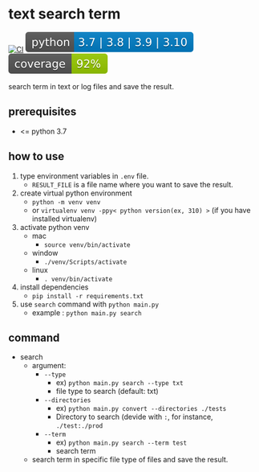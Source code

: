 # text search term
[![CI](https://github.com/sammiee5311/text-search-term/actions/workflows/CI.yaml/badge.svg)](https://github.com/sammiee5311/text-search-term/actions/workflows/CI.yaml) [![python](./imgs/python-version.svg)]() [![](./imgs/coverage.svg?dummy=8484744)]()

search term in text or log files and save the result.

## prerequisites
- <= python 3.7

## how to use
1. type environment variables in `.env` file.
    - `RESULT_FILE` is a file name where you want to save the result.
2. create virtual python environment
    - `python -m venv venv`
    - or `virtualenv venv -ppy< python version(ex, 310) >` (if you have installed virtualenv)
3. activate python venv
    - mac
        - `source venv/bin/activate`
    - window
        - `./venv/Scripts/activate`
    - linux
        - `. venv/bin/activate`
4. install dependencies
    - `pip install -r requirements.txt`
5. use `search` command with `python main.py`
    - example : `python main.py search`

## command
- search
    - argument:
        - `--type`
            - ex) `python main.py search --type txt`
            - file type to search (default: txt)
        - `--directories`
            - ex) `python main.py convert --directories ./tests`
            - Directory to search (devide with `:`, for instance, `./test:./prod`
        - `--term`
            - ex) `python main.py search --term test`
            - search term
    - search term in specific file type of files and save the result.

